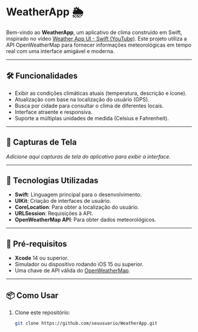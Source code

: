 # WeatherApp 🌦️

Bem-vindo ao **WeatherApp**, um aplicativo de clima construído em Swift, inspirado no vídeo [Weather App UI - Swift (YouTube)](https://www.youtube.com/watch?v=X2W9MPjrIbk). Este projeto utiliza a API OpenWeatherMap para fornecer informações meteorológicas em tempo real com uma interface amigável e moderna.

---

## 🛠️ Funcionalidades

- Exibir as condições climáticas atuais (temperatura, descrição e ícone).
- Atualização com base na localização do usuário (GPS).
- Busca por cidade para consultar o clima de diferentes locais.
- Interface atraente e responsiva.
- Suporte a múltiplas unidades de medida (Celsius e Fahrenheit).

---

## 📸 Capturas de Tela

_Adicione aqui capturas de tela do aplicativo para exibir a interface._

---

## 🚀 Tecnologias Utilizadas

- **Swift**: Linguagem principal para o desenvolvimento.
- **UIKit**: Criação de interfaces de usuário.
- **CoreLocation**: Para obter a localização do usuário.
- **URLSession**: Requisições à API.
- **OpenWeatherMap API**: Para obter dados meteorológicos.

---

## 🧰 Pré-requisitos

- **Xcode** 14 ou superior.
- Simulador ou dispositivo rodando iOS 15 ou superior.
- Uma chave de API válida do [OpenWeatherMap](https://openweathermap.org/).

---

## 📦 Como Usar

1. Clone este repositório:
   ```bash
   git clone https://github.com/seuusuario/WeatherApp.git
